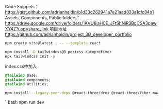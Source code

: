 
Code Snippets：https://gist.github.com/adrianhajdin/b1d33c262941a7e21aad833a1cfc84b1
Assets, Components, Public folders：https://drive.google.com/drive/folders/1KVU8iaH0E_JFtShNiR3BgCSA3pawXY4Z?usp=share_link
项目地址
https://github.com/adrianhajdin/project_3D_developer_portfolio

```bash
npm create vite@latest . -- --template react
```

```bash
npm install -D tailwindcss@3 postcss autoprefixer
npx tailwindcss init -p
```

index.css中加入
```css
@tailwind base;
@tailwind components;
@tailwind utilities;
```

```bash
npm install --legacy-peer-deps @react-three/drei @react-three/fiber maath react-tilt react-vertical-timeline-component @emailjs/browser framer-motion react-router-dom
```

``bash
npm run dev
```




